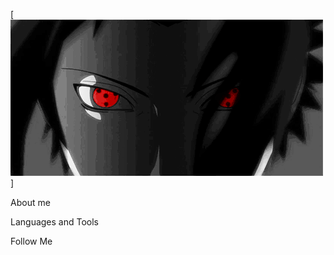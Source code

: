 [![Header](https://github.com/j1nnx/j1nnx/blob/main/assets/animation-avatar-anime-pixelbox.ru-15.gif)]

About me

Languages and Tools

Follow Me